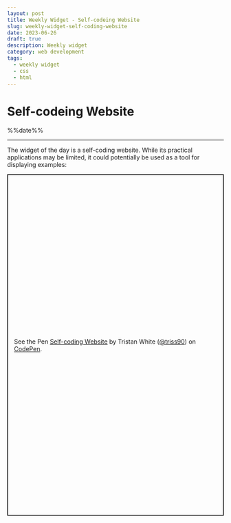 ```yaml
---
layout: post
title: Weekly Widget - Self-codeing Website
slug: weekly-widget-self-coding-website
date: 2023-06-26
draft: true
description: Weekly widget
category: web development
tags:
  - weekly widget
  - css
  - html
---
```


# Self-codeing Website

<p class='timestamp'><time datetime='%%date%%'>%%date%%</time></p>
<hr>

The widget of the day is a self-coding website. While its practical applications may be limited, it could potentially be used as a tool for displaying examples:

<p class="codepen" data-height="794.81640625" data-default-tab="result" data-slug-hash="QBaEbq" data-user="triss90" style="height: 794.81640625px; box-sizing: border-box; display: flex; align-items: center; justify-content: center; border: 2px solid; margin: 1em 0; padding: 1em;">
  <span>See the Pen <a href="https://codepen.io/triss90/pen/QBaEbq">
  Self-coding Website</a> by Tristan  White (<a href="https://codepen.io/triss90">@triss90</a>)
  on <a href="https://codepen.io">CodePen</a>.</span>
</p>
<script async src="https://cpwebassets.codepen.io/assets/embed/ei.js"></script>
